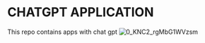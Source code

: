 # CHATGPT APPLICATION
 This repo contains apps with chat gpt
![0_KNC2_rgMbG1WVzsm](https://user-images.githubusercontent.com/92849974/213684517-23d43846-befd-4d83-bc7f-20789f553f11.gif)
